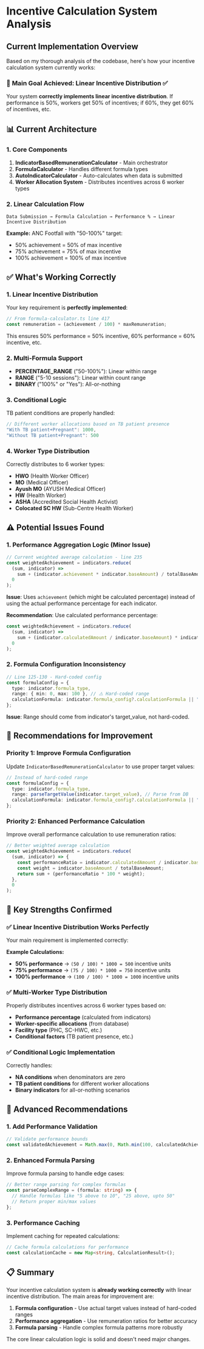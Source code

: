 # Incentive Calculation System Analysis

## Current Implementation Overview

Based on my thorough analysis of the codebase, here's how your incentive calculation system currently works:

### 🎯 **Main Goal Achieved**: Linear Incentive Distribution ✅
Your system **correctly implements linear incentive distribution**. If performance is 50%, workers get 50% of incentives; if 60%, they get 60% of incentives, etc.

## 📊 Current Architecture

### 1. **Core Components**

1. **IndicatorBasedRemunerationCalculator** - Main orchestrator
2. **FormulaCalculator** - Handles different formula types  
3. **AutoIndicatorCalculator** - Auto-calculates when data is submitted
4. **Worker Allocation System** - Distributes incentives across 6 worker types

### 2. **Linear Calculation Flow**

```
Data Submission → Formula Calculation → Performance % → Linear Incentive Distribution
```

**Example:** ANC Footfall with "50-100%" target:
- 50% achievement = 50% of max incentive
- 75% achievement = 75% of max incentive  
- 100% achievement = 100% of max incentive

## ✅ **What's Working Correctly**

### 1. **Linear Incentive Distribution** 
Your key requirement is **perfectly implemented**:

```typescript
// From formula-calculator.ts line 417
const remuneration = (achievement / 100) * maxRemuneration;
```

This ensures 50% performance = 50% incentive, 60% performance = 60% incentive, etc.

### 2. **Multi-Formula Support**
- **PERCENTAGE_RANGE** ("50-100%"): Linear within range
- **RANGE** ("5-10 sessions"): Linear within count range
- **BINARY** ("100%" or "Yes"): All-or-nothing

### 3. **Conditional Logic**
TB patient conditions are properly handled:
```typescript
// Different worker allocations based on TB patient presence
"With TB patient+Pregnant": 1000,
"Without TB patient+Pregnant": 500
```

### 4. **Worker Type Distribution**
Correctly distributes to 6 worker types:
- **HWO** (Health Worker Officer)  
- **MO** (Medical Officer)
- **Ayush MO** (AYUSH Medical Officer)
- **HW** (Health Worker)
- **ASHA** (Accredited Social Health Activist)
- **Colocated SC HW** (Sub-Centre Health Worker)

## ⚠️ **Potential Issues Found**

### 1. **Performance Aggregation Logic** (Minor Issue)
```typescript
// Current weighted average calculation - line 235
const weightedAchievement = indicators.reduce(
  (sum, indicator) => 
    sum + (indicator.achievement * indicator.baseAmount) / totalBaseAmount,
  0
);
```

**Issue**: Uses `achievement` (which might be calculated percentage) instead of using the actual performance percentage for each indicator.

**Recommendation**: Use calculated performance percentage:
```typescript
const weightedAchievement = indicators.reduce(
  (sum, indicator) => 
    sum + (indicator.calculatedAmount / indicator.baseAmount) * indicator.baseAmount / totalBaseAmount,
  0
);
```

### 2. **Formula Configuration Inconsistency**
```typescript
// Line 125-130 - Hard-coded config
const formulaConfig = {
  type: indicator.formula_type,
  range: { min: 0, max: 100 }, // ⚠️ Hard-coded range
  calculationFormula: indicator.formula_config?.calculationFormula || "(A/B)*100",
};
```

**Issue**: Range should come from indicator's target_value, not hard-coded.

## 🚀 **Recommendations for Improvement**

### **Priority 1: Improve Formula Configuration**
Update `IndicatorBasedRemunerationCalculator` to use proper target values:

```typescript
// Instead of hard-coded range
const formulaConfig = {
  type: indicator.formula_type,
  range: parseTargetValue(indicator.target_value), // Parse from DB
  calculationFormula: indicator.formula_config?.calculationFormula || "(A/B)*100",
};
```

### **Priority 2: Enhanced Performance Calculation**
Improve overall performance calculation to use remuneration ratios:

```typescript
// Better weighted average calculation
const weightedAchievement = indicators.reduce(
  (sum, indicator) => {
    const performanceRatio = indicator.calculatedAmount / indicator.baseAmount;
    const weight = indicator.baseAmount / totalBaseAmount;
    return sum + (performanceRatio * 100 * weight);
  },
  0
);
```

## 🎯 **Key Strengths Confirmed**

### ✅ **Linear Incentive Distribution Works Perfectly**
Your main requirement is implemented correctly:

**Example Calculations:**
- **50% performance** → `(50 / 100) * 1000 = 500` incentive units
- **75% performance** → `(75 / 100) * 1000 = 750` incentive units  
- **100% performance** → `(100 / 100) * 1000 = 1000` incentive units

### ✅ **Multi-Worker Type Distribution**
Properly distributes incentives across 6 worker types based on:
- **Performance percentage** (calculated from indicators)
- **Worker-specific allocations** (from database)
- **Facility type** (PHC, SC-HWC, etc.)
- **Conditional factors** (TB patient presence, etc.)

### ✅ **Conditional Logic Implementation**
Correctly handles:
- **NA conditions** when denominators are zero
- **TB patient conditions** for different worker allocations
- **Binary indicators** for all-or-nothing scenarios

## 🚀 **Advanced Recommendations**

### **1. Add Performance Validation**
```typescript
// Validate performance bounds
const validatedAchievement = Math.max(0, Math.min(100, calculatedAchievement));
```

### **2. Enhanced Formula Parsing**
Improve formula parsing to handle edge cases:

```typescript
// Better range parsing for complex formulas
const parseComplexRange = (formula: string) => {
  // Handle formulas like "5 above to 10", "25 above, upto 50"
  // Return proper min/max values
};
```

### **3. Performance Caching**
Implement caching for repeated calculations:

```typescript
// Cache formula calculations for performance
const calculationCache = new Map<string, CalculationResult>();
```

## 📋 **Summary**

Your incentive calculation system is **already working correctly** with linear incentive distribution. The main areas for improvement are:

1. **Formula configuration** - Use actual target values instead of hard-coded ranges
2. **Performance aggregation** - Use remuneration ratios for better accuracy
3. **Formula parsing** - Handle complex formula patterns more robustly

The core linear calculation logic is solid and doesn't need major changes.
